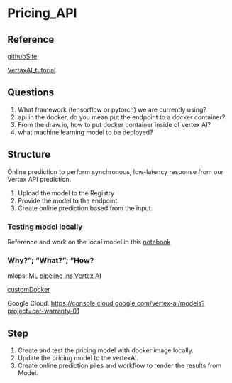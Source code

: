 # Pricing_API

## Reference

[githubSite](https://github.com/afairi-yifan/car_warranty_pricing.git)

[VertaxAI_tutorial](https://github.com/afairi-yifan/car_warranty_pricing.git)

## Questions

1. What framework (tensorflow or pytorch) we are currently using?
2. api in the docker, do you mean put the endpoint to a docker container? 
3. From the draw.io, how to put docker container inside of vertex AI?
4. what machine learning model to be deployed?

## Structure

Online prediction to perform synchronous, low-latency response from our Vertax API prediction. 

1. Upload the model to the Registry
2. Provide the model to the endpoint.
3. Create online prediction based from the input.

### Testing model locally

Reference and work on the local model in this [notebook](https://github.com/GoogleCloudPlatform/vertex-ai-samples/blob/main/notebooks/community/vertex_endpoints/find_ideal_machine_type/find_ideal_machine_type.ipynb)


### Why?”; “What?”; “How?

mlops: ML [pipeline ins Vertex AI](https://cloud.google.com/vertex-ai/docs/pipelines/introduction)



[customDocker](https://github.com/GoogleCloudPlatform/vertex-ai-samples/blob/main/notebooks/official/custom/sdk-custom-image-classification-online.ipynb)


Google Cloud.
https://console.cloud.google.com/vertex-ai/models?project=car-warranty-01

## Step 

1. Create and test the pricing model with docker image locally. 
2. Update the pricing model to the vertexAI.
3. Create online prediction piles and workflow to render the results from Model. 

